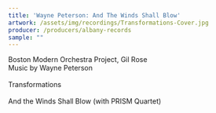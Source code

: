 ```yaml
---
title: 'Wayne Peterson: And The Winds Shall Blow'
artwork: /assets/img/recordings/Transformations-Cover.jpg
producer: /producers/albany-records
sample: ""
---
```

Boston Modern Orchestra Project, Gil Rose<br>
Music by Wayne Peterson<br>
<br>
Transformations<br>
<br>
And the Winds Shall Blow (with PRISM Quartet)